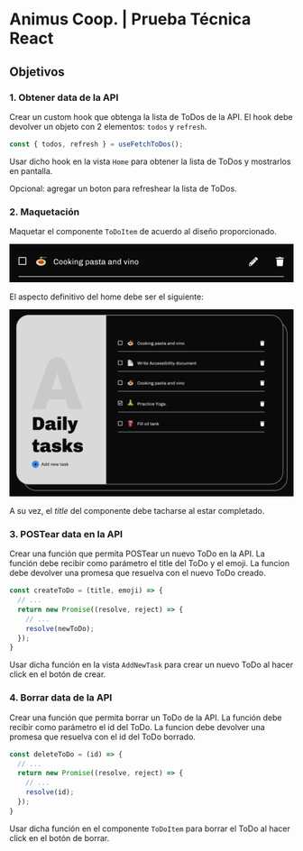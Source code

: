 # Animus Coop. | Prueba Técnica React

## Objetivos

### 1. Obtener data de la API

Crear un custom hook que obtenga la lista de ToDos de la API. El hook debe devolver un objeto con 2 elementos: `todos` y `refresh`.

```javascript
const { todos, refresh } = useFetchToDos();
```

Usar dicho hook en la vista `Home` para obtener la lista de ToDos y mostrarlos en pantalla.

Opcional: agregar un boton para refreshear la lista de ToDos.

### 2. Maquetación
Maquetar el componente `ToDoItem` de acuerdo al diseño proporcionado.

![ToDoItem](src/assets/todo-item.png)

El aspecto definitivo del home debe ser el siguiente:

![Home Example](src/assets/full-design.png)

A su vez, el *title* del componente debe tacharse al estar completado.


### 3. POSTear data en la API

Crear una función que permita POSTear un nuevo ToDo en la API. La función debe recibir como parámetro el title del ToDo y el emoji. La funcion debe devolver una promesa que resuelva con el nuevo ToDo creado.

```javascript
const createToDo = (title, emoji) => {
  // ...
  return new Promise((resolve, reject) => {
    // ...
    resolve(newToDo);
  });
}
```

Usar dicha función en la vista `AddNewTask` para crear un nuevo ToDo al hacer click en el botón de crear.

### 4. Borrar data de la API

Crear una función que permita borrar un ToDo de la API. La función debe recibir como parámetro el id del ToDo. La funcion debe devolver una promesa que resuelva con el id del ToDo borrado.

```javascript
const deleteToDo = (id) => {
  // ...
  return new Promise((resolve, reject) => {
    // ...
    resolve(id);
  });
}
```

Usar dicha función en el componente `ToDoItem` para borrar el ToDo al hacer click en el botón de borrar.